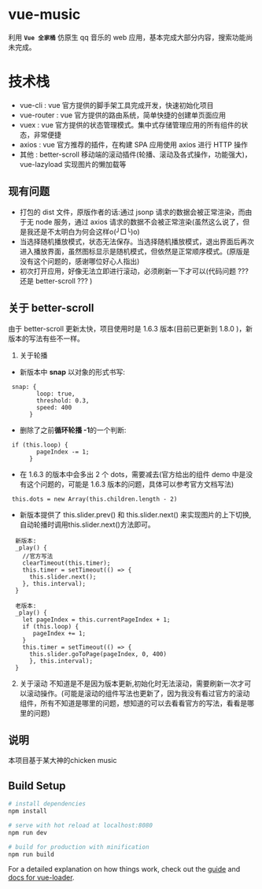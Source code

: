 # vue-music

利用 **`Vue 全家桶`** 仿原生 qq 音乐的 web 应用，基本完成大部分内容，搜索功能尚未完成。

# 技术栈

- vue-cli : vue 官方提供的脚手架工具完成开发，快速初始化项目
- vue-router : vue 官方提供的路由系统，简单快捷的创建单页面应用
- vuex : vue 官方提供的状态管理模式。集中式存储管理应用的所有组件的状态，非常便捷
- axios : vue 官方推荐的插件，在构建 SPA 应用使用 axios 进行 HTTP 操作
- 其他 : better-scroll 移动端的滚动插件(轮播、滚动及各式操作，功能强大)，vue-lazyload   实现图片的懒加载等

## 现有问题

- 打包的 dist 文件，原版作者的话:通过 jsonp 请求的数据会被正常渲染，而由于无 node 服务，通过 axios 请求的数据不会被正常渲染(虽然这么说了，但是我还是不太明白为何会这样o(╯□╰)o)
- 当选择随机播放模式，状态无法保存。当选择随机播放模式，退出界面后再次进入播放界面，虽然图标显示是随机模式，但依然是正常顺序模式。(原版是没有这个问题的，感谢哪位好心人指出)
- 初次打开应用，好像无法立即进行滚动，必须刷新一下才可以(代码问题 ??? 还是 better-scroll ??? )

## 关于 better-scroll
由于 better-scroll 更新太快，项目使用时是 1.6.3 版本(目前已更新到 1.8.0 )，新版本的写法有些不一样。

1. 关于轮播
  - 新版本中 **snap** 以对象的形式书写:
  ```    
   snap: {
          loop: true,
          threshold: 0.3, 
          speed: 400
        }  
  ```
  - 删除了之前**循环轮播 -1**的一个判断:
  ```
   if (this.loop) {
          pageIndex -= 1;
        }
  ```      
  - 在 1.6.3 的版本中会多出 2 个 dots，需要减去(官方给出的组件 demo 中是没有这个问题的，可能是 1.6.3 版本的问题，具体可以参考官方文档写法)  
  ```
   this.dots = new Array(this.children.length - 2)
  ```
  - 新版本提供了 this.slider.prev() 和 this.slider.next() 来实现图片的上下切换,自动轮播时调用this.slider.next()方法即可。
  ```
    新版本:
    _play() {
      //官方写法
      clearTimeout(this.timer); 
      this.timer = setTimeout(() => {
        this.slider.next();
      }, this.interval);
    }

    老版本:
    _play() {
      let pageIndex = this.currentPageIndex + 1;
      if (this.loop) {
         pageIndex += 1;
      }
      this.timer = setTimeout(() => {
        this.slider.goToPage(pageIndex, 0, 400)
        }, this.interval);
    }
  ```
2. 关于滚动
   不知道是不是因为版本更新,初始化时无法滚动，需要刷新一次才可以滚动操作。(可能是滚动的组件写法也更新了，因为我没有看过官方的滚动组件，所有不知道是哪里的问题，想知道的可以去看看官方的写法，看看是哪里的问题)

## 说明
  本项目基于某大神的chicken music

  
## Build Setup

``` bash
# install dependencies
npm install

# serve with hot reload at localhost:8080
npm run dev

# build for production with minification
npm run build
```


For a detailed explanation on how things work, check out the [guide](http://vuejs-templates.github.io/webpack/) and [docs for vue-loader](http://vuejs.github.io/vue-loader).
